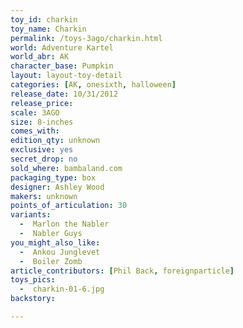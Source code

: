 ```yaml
---
toy_id: charkin
toy_name: Charkin
permalink: /toys-3ago/charkin.html
world: Adventure Kartel
world_abr: AK
character_base: Pumpkin
layout: layout-toy-detail
categories: [AK, onesixth, halloween]
release_date: 10/31/2012
release_price:
scale: 3AGO
size: 8-inches
comes_with:
edition_qty: unknown
exclusive: yes
secret_drop: no
sold_where: bambaland.com
packaging_type: box
designer: Ashley Wood
makers: unknown
points_of_articulation: 30
variants:
  -  Marlon the Nabler
  -  Nabler Guys
you_might_also_like:
  -  Ankou Junglevet
  -  Boiler Zomb
article_contributors: [Phil Back, foreignparticle]
toys_pics:
  -  charkin-01-6.jpg
backstory:

---
```

